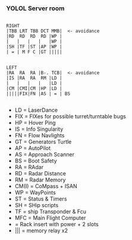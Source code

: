 

### YOLOL Server room





```

RIGHT
|TBB LRT TBB DCT MMB|  <- avoidance
|RD  RD  RD  RD |WP |
|   |   |   |   |WP |
|SH |TF |ST |AP |WP |
| = | M F C |GT |||||
                     

LEFT                     
|RA  RA  RA |B-. TCB|  <- avoidance
|IS |RA  RA  RM |LD |
|   |   |   |   |LD |
|CM |CMI|CM |HP |LD |
|||||FIX|FN |AS | = | BS


````

* LD = LaserDance
* FIX = FIXes for possible turret/turntable bugs
* HP = Hover Ping
* IS = Info Singularity
* FN = Flow Navlights
* GT = Generators Turtle
* AP = AutoPilot
* AS = Approach Scanner
* BS = Boot Safety
* RA = RAdar
* RD = Radar Distance
* RM = Radar Memory
* CM(I) = CoMpass + ISAN
* WP = WayPoints
* ST = Status & Timers
* SH = SHip scripts
* TF = ship Transponder & Fcu 
* MFC = Main Flight Computer
* = Rack insert with power + 2 slots
* ||| = memory relay x2
